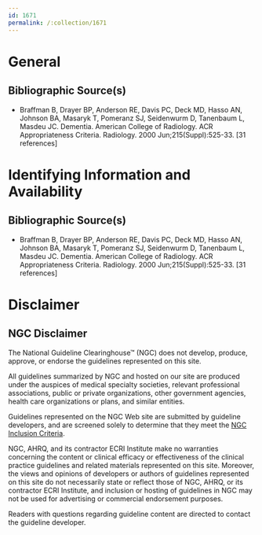 ```yaml
---
id: 1671
permalink: /:collection/1671
---
```


# General

## Bibliographic Source(s)

- Braffman B, Drayer BP, Anderson RE, Davis PC, Deck MD, Hasso AN, Johnson BA, Masaryk T, Pomeranz SJ, Seidenwurm D, Tanenbaum L, Masdeu JC. Dementia. American College of Radiology. ACR Appropriateness Criteria. Radiology. 2000 Jun;215(Suppl):525-33. [31 references]

# Identifying Information and Availability

## Bibliographic Source(s)

- Braffman B, Drayer BP, Anderson RE, Davis PC, Deck MD, Hasso AN, Johnson BA, Masaryk T, Pomeranz SJ, Seidenwurm D, Tanenbaum L, Masdeu JC. Dementia. American College of Radiology. ACR Appropriateness Criteria. Radiology. 2000 Jun;215(Suppl):525-33. [31 references]

# Disclaimer

## NGC Disclaimer

The National Guideline Clearinghouse™ (NGC) does not develop, produce, approve, or endorse the guidelines represented on this site.

All guidelines summarized by NGC and hosted on our site are produced under the auspices of medical specialty societies, relevant professional associations, public or private organizations, other government agencies, health care organizations or plans, and similar entities.

Guidelines represented on the NGC Web site are submitted by guideline developers, and are screened solely to determine that they meet the [NGC Inclusion Criteria](/help-and-about/summaries/inclusion-criteria).

NGC, AHRQ, and its contractor ECRI Institute make no warranties concerning the content or clinical efficacy or effectiveness of the clinical practice guidelines and related materials represented on this site. Moreover, the views and opinions of developers or authors of guidelines represented on this site do not necessarily state or reflect those of NGC, AHRQ, or its contractor ECRI Institute, and inclusion or hosting of guidelines in NGC may not be used for advertising or commercial endorsement purposes.

Readers with questions regarding guideline content are directed to contact the guideline developer.

